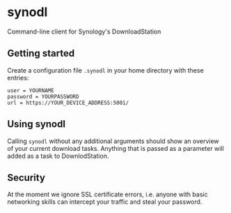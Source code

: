# synodl
Command-line client for Synology's DownloadStation

## Getting started

Create a configuration file `.synodl` in your home directory with these entries:

```
user = YOURNAME                                                                  
password = YOURPASSWORD                                                          
url = https://YOUR_DEVICE_ADDRESS:5001/
```

## Using synodl

Calling `synodl` without any additional arguments should show an overview of your current download tasks.
Anything that is passed as a parameter will added as a task to DownlodStation.

## Security

At the moment we ignore SSL certificate errors, i.e. anyone with basic networking skills can intercept your
traffic and steal your password.
